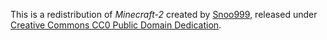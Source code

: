 This is a redistribution of *Minecraft-2* created by [Snoo999](https://hypixel-skyblock.fandom.com/wiki/User:Snoo999), released under [Creative Commons CC0 Public Domain Dedication](https://creativecommons.org/publicdomain/zero/1.0/).